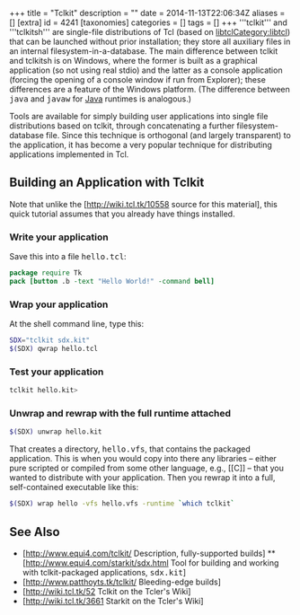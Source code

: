 +++
title = "Tclkit"
description = ""
date = 2014-11-13T22:06:34Z
aliases = []
[extra]
id = 4241
[taxonomies]
categories = []
tags = []
+++
'''tclkit''' and '''tclkitsh''' are single-file distributions of Tcl (based on [libtcl](https://rosettacode.org/wiki/libtcl)[Category:libtcl](https://rosettacode.org/wiki/Category:libtcl)) that can be launched without prior installation; they store all auxiliary files in an internal filesystem-in-a-database. The main difference between tclkit and tclkitsh is on Windows, where the former is built as a graphical application (so not using real stdio) and the latter as a console application (forcing the opening of a console window if run from Explorer); these differences are a feature of the Windows platform. (The difference between <tt>java</tt> and <tt>javaw</tt> for [Java](https://rosettacode.org/wiki/Java) runtimes is analogous.)

Tools are available for simply building user applications into single file distributions based on tclkit, through concatenating a further filesystem-database file. Since this technique is orthogonal (and largely transparent) to the application, it has become a very popular technique for distributing applications implemented in Tcl.

## Building an Application with Tclkit
Note that unlike the [http://wiki.tcl.tk/10558 source for this material], this quick tutorial assumes that you already have things installed.


###  Write your application

Save this into a file <tt>hello.tcl</tt>:

```tcl
package require Tk
pack [button .b -text "Hello World!" -command bell]
```


###  Wrap your application

At the shell command line, type this:

```bash
SDX="tclkit sdx.kit"
$(SDX) qwrap hello.tcl
```


###  Test your application


```bash
tclkit hello.kit>
```


###  Unwrap and rewrap with the full runtime attached


```bash
$(SDX) unwrap hello.kit
```

That creates a directory, <tt>hello.vfs</tt>, that contains the packaged application. This is when you would copy into there any libraries – either pure scripted or compiled from some other language, e.g., [[C]] – that you wanted to distribute with your application. Then you rewrap it into a full, self-contained executable like this:

```bash
$(SDX) wrap hello -vfs hello.vfs -runtime `which tclkit`
```


## See Also
* [http://www.equi4.com/tclkit/ Description, fully-supported builds]
** [http://www.equi4.com/starkit/sdx.html Tool for building and working with tclkit-packaged applications, <tt>sdx.kit</tt>]
* [http://www.patthoyts.tk/tclkit/ Bleeding-edge builds]
* [http://wiki.tcl.tk/52 Tclkit on the Tcler's Wiki]
* [http://wiki.tcl.tk/3661 Starkit on the Tcler's Wiki]
